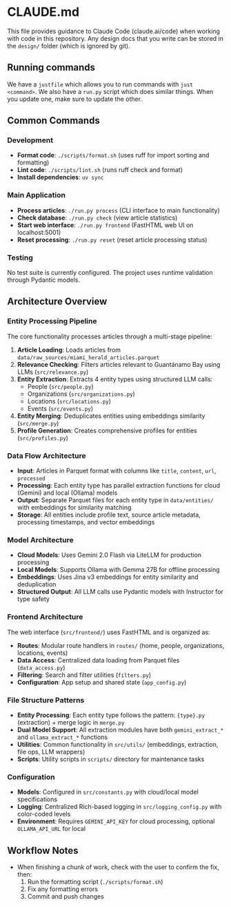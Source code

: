 # CLAUDE.md

This file provides guidance to Claude Code (claude.ai/code) when working with
code in this repository. Any design docs that you write can be stored in the
`design/` folder (which is ignored by git).

## Running commands

We have a `justfile` which allows you to run commands with `just <command>`. We
also have a `run.py` script which does similar things. When you update one, make
sure to update the other.

## Common Commands

### Development
- **Format code**: `./scripts/format.sh` (uses ruff for import sorting and formatting)
- **Lint code**: `./scripts/lint.sh` (runs ruff check and format)
- **Install dependencies**: `uv sync`

### Main Application
- **Process articles**: `./run.py process` (CLI interface to main functionality)
- **Check database**: `./run.py check` (view article statistics)
- **Start web interface**: `./run.py frontend` (FastHTML web UI on localhost:5001)
- **Reset processing**: `./run.py reset` (reset article processing status)

### Testing
No test suite is currently configured. The project uses runtime validation through Pydantic models.

## Architecture Overview

### Entity Processing Pipeline
The core functionality processes articles through a multi-stage pipeline:

1. **Article Loading**: Loads articles from `data/raw_sources/miami_herald_articles.parquet`
2. **Relevance Checking**: Filters articles relevant to Guantánamo Bay using LLMs (`src/relevance.py`)
3. **Entity Extraction**: Extracts 4 entity types using structured LLM calls:
   - People (`src/people.py`)
   - Organizations (`src/organizations.py`) 
   - Locations (`src/locations.py`)
   - Events (`src/events.py`)
4. **Entity Merging**: Deduplicates entities using embeddings similarity (`src/merge.py`)
5. **Profile Generation**: Creates comprehensive profiles for entities (`src/profiles.py`)

### Data Flow Architecture
- **Input**: Articles in Parquet format with columns like `title`, `content`, `url`, `processed`
- **Processing**: Each entity type has parallel extraction functions for cloud (Gemini) and local (Ollama) models
- **Output**: Separate Parquet files for each entity type in `data/entities/` with embeddings for similarity matching
- **Storage**: All entities include profile text, source article metadata, processing timestamps, and vector embeddings

### Model Architecture
- **Cloud Models**: Uses Gemini 2.0 Flash via LiteLLM for production processing
- **Local Models**: Supports Ollama with Gemma 27B for offline processing
- **Embeddings**: Uses Jina v3 embeddings for entity similarity and deduplication
- **Structured Output**: All LLM calls use Pydantic models with Instructor for type safety

### Frontend Architecture
The web interface (`src/frontend/`) uses FastHTML and is organized as:
- **Routes**: Modular route handlers in `routes/` (home, people, organizations, locations, events)
- **Data Access**: Centralized data loading from Parquet files (`data_access.py`)
- **Filtering**: Search and filter utilities (`filters.py`)
- **Configuration**: App setup and shared state (`app_config.py`)

### File Structure Patterns
- **Entity Processing**: Each entity type follows the pattern: `{type}.py` (extraction) + merge logic in `merge.py`
- **Dual Model Support**: All extraction modules have both `gemini_extract_*` and `ollama_extract_*` functions
- **Utilities**: Common functionality in `src/utils/` (embeddings, extraction, file ops, LLM wrappers)
- **Scripts**: Utility scripts in `scripts/` directory for maintenance tasks

### Configuration
- **Models**: Configured in `src/constants.py` with cloud/local model specifications
- **Logging**: Centralized Rich-based logging in `src/logging_config.py` with color-coded levels
- **Environment**: Requires `GEMINI_API_KEY` for cloud processing, optional
  `OLLAMA_API_URL` for local

## Workflow Notes
- When finishing a chunk of work, check with the user to confirm the fix, then:
  1. Run the formatting script (`./scripts/format.sh`)
  2. Fix any formatting errors
  3. Commit and push changes